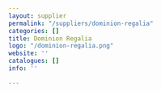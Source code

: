 ```yaml
---
layout: supplier
permalink: "/suppliers/dominion-regalia"
categories: []
title: Dominion Regalia
logo: "/dominion-regalia.png"
website: ''
catalogues: []
info: ''

---
```

